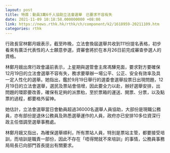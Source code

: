 ```yaml
---
layout: post
title: 特首：動員3萬6千人協助立法會選舉　已要求不容有失
date: 2021-11-09 10:18:58.000000000 +08:00
link: https://news.rthk.hk/rthk/ch/component/k2/1618959-20211109.htm
categories: rthk
---
```


行政長官林鄭月娥表示，截至昨晚，立法會換屆選舉共收到111份提名表格，初步看來有廣泛代表性的人士願意參選，資審會將於在本月26日前完成審查參選人的資格。

林鄭月娥出席行政會議前表示，上星期與選管會主席馮驊見面，要求對方要確保12月19日的立法會選舉不容有失，務求要舉辦一場公平、公正、安全有效率及具一定人性化的選舉。她指出，鑑於9月19日舉行的選委會選舉投票日出現問題，12月19日的立法會選舉，選民及票站會倍增，因此要全力以赴，辦好選舉安排，出問題的環節要改善，確保有足夠的派票枱，至於票箱的運送、開票、分票，以及點票的過程，都要格外留神。

她估計，立法會選舉當日會動員超過36000名選舉人員協助，大部份是現職公務員，亦有部份是退休公務員及熟悉選舉運作的人員，政府亦已安排10多位資深行政主任借調至選舉事務處。

林鄭月娥又指出，為確保選舉順利，所有票站人員，特別是票站主管，都要接受培訓，而培訓是職責一部份，因此不存在「唔得閒就不來培訓」的事情，公務員事務局局長已向部門首長提出有關要求。
